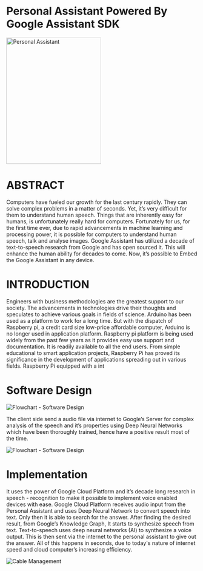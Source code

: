 # Personal Assistant Powered By Google Assistant SDK

<img src="https://github.com/Curious-Nikhil/Personal-Assistant/blob/master/images/image3.jpg" width="250" height="333.3" title="Personal Assistant">

# ABSTRACT
Computers have fueled our growth for the last century rapidly. They can solve complex problems in a matter of seconds. Yet, it’s very difficult for them to understand human speech. Things that are inherently easy for humans, is unfortunately really hard for computers.  Fortunately for us, for the first time ever, due to rapid advancements in machine learning and processing power, it is possible for computers to understand human speech, talk and analyse images.
Google Assistant has utilized a decade of text-to-speech research from Google and has open sourced it. This will enhance the human ability for decades to come.  Now, it’s possible to Embed the Google Assistant in any device.

# INTRODUCTION
Engineers with business methodologies are the greatest support to our society. The advancements in technologies drive their thoughts and speculates to achieve various goals in fields of science. Arduino has been used as a platform to work for a long time. But with the dispatch of Raspberry pi, a credit card size low-price affordable computer, Arduino is no longer used in application platform. Raspberry pi platform is being used widely from the past few years as it provides easy use support and documentation. It is readily available to all the end users. From simple educational to smart application projects, Raspberry Pi has proved its significance in the development of applications spreading out in various fields. Raspberry Pi equipped with a int


# Software Design
![Flowchart - Software Design](https://github.com/Curious-Nikhil/Personal-Assistant/blob/master/images/image5.png?raw=true)

The client side send a audio file via internet to Google’s Server for complex analysis of the speech and it’s properties using Deep Neural Networks which have been thoroughly trained, hence have a positive result most of the time.

![Flowchart - Software Design](https://github.com/Curious-Nikhil/Personal-Assistant/blob/master/images/image14.jpg?raw=true)

# Implementation


It uses the power of Google Cloud Platform and it’s decade long research in speech - recognition to make it possible to implement voice enabled devices with ease.
Google Cloud Platform receives audio input from the Personal Assistant and uses Deep Neural Network to convert speech into text. Only then it is able to search for the answer. After finding the desired result, from Google’s Knowledge Graph, It starts to synthesize speech from text. Text-to-speech uses deep neural networks (AI) to synthesize a voice output. This is then sent via the internet to the personal assistant to give out the answer. All of this happens in seconds, due to today's nature of internet speed and cloud computer’s increasing efficiency.

![Cable Management](https://github.com/Curious-Nikhil/Personal-Assistant/blob/master/images/image1.png?raw=true)
